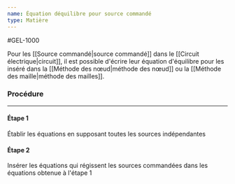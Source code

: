 ```yaml
---
name: Équation déquilibre pour source commandé
type: Matière
---
```

#GEL-1000 

Pour les [[Source commandé|source commandé]] dans le [[Circuit électrique|circuit]], il est possible d'écrire leur équation d'équilibre pour les inséré dans la [[Méthode des nœud|méthode des nœud]] ou la [[Méthode des maille|méthode des mailles]].

### Procédure
---
#### Étape 1
Établir les équations en supposant toutes les sources indépendantes

#### Étape 2
Insérer les équations qui régissent les sources commandées dans les équations obtenue à l'étape 1